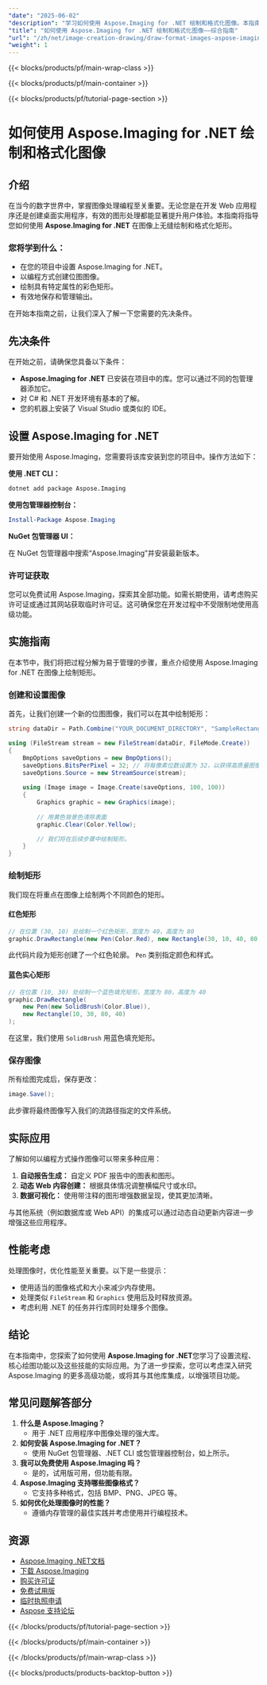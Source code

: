 ```yaml
---
"date": "2025-06-02"
"description": "学习如何使用 Aspose.Imaging for .NET 绘制和格式化图像。本指南涵盖设置库、绘制矩形以及高效保存图像。"
"title": "如何使用 Aspose.Imaging for .NET 绘制和格式化图像——综合指南"
"url": "/zh/net/image-creation-drawing/draw-format-images-aspose-imaging-net/"
"weight": 1
---
```


{{< blocks/products/pf/main-wrap-class >}}

{{< blocks/products/pf/main-container >}}

{{< blocks/products/pf/tutorial-page-section >}}
# 如何使用 Aspose.Imaging for .NET 绘制和格式化图像

## 介绍

在当今的数字世界中，掌握图像处理编程至关重要。无论您是在开发 Web 应用程序还是创建桌面实用程序，有效的图形处理都能显著提升用户体验。本指南将指导您如何使用 **Aspose.Imaging for .NET** 在图像上无缝绘制和格式化矩形。

### 您将学到什么：
- 在您的项目中设置 Aspose.Imaging for .NET。
- 以编程方式创建位图图像。
- 绘制具有特定属性的彩色矩形。
- 有效地保存和管理输出。

在开始本指南之前，让我们深入了解一下您需要的先决条件。

## 先决条件

在开始之前，请确保您具备以下条件：
- **Aspose.Imaging for .NET** 已安装在项目中的库。您可以通过不同的包管理器添加它。
- 对 C# 和 .NET 开发环境有基本的了解。
- 您的机器上安装了 Visual Studio 或类似的 IDE。

## 设置 Aspose.Imaging for .NET

要开始使用 Aspose.Imaging，您需要将该库安装到您的项目中。操作方法如下：

**使用 .NET CLI：**

```bash
dotnet add package Aspose.Imaging
```

**使用包管理器控制台：**

```powershell
Install-Package Aspose.Imaging
```

**NuGet 包管理器 UI：**

在 NuGet 包管理器中搜索“Aspose.Imaging”并安装最新版本。

### 许可证获取

您可以免费试用 Aspose.Imaging，探索其全部功能。如需长期使用，请考虑购买许可证或通过其网站获取临时许可证。这可确保您在开发过程中不受限制地使用高级功能。

## 实施指南

在本节中，我们将把过程分解为易于管理的步骤，重点介绍使用 Aspose.Imaging for .NET 在图像上绘制矩形。

### 创建和设置图像

首先，让我们创建一个新的位图图像，我们可以在其中绘制矩形：

```csharp
string dataDir = Path.Combine("YOUR_DOCUMENT_DIRECTORY", "SampleRectangle_out.bmp");

using (FileStream stream = new FileStream(dataDir, FileMode.Create))
{
    BmpOptions saveOptions = new BmpOptions();
    saveOptions.BitsPerPixel = 32; // 将每像素位数设置为 32，以获得高质量图像
    saveOptions.Source = new StreamSource(stream);
    
    using (Image image = Image.Create(saveOptions, 100, 100)) 
    {
        Graphics graphic = new Graphics(image);
        
        // 用黄色背景色清除表面
        graphic.Clear(Color.Yellow);

        // 我们将在后续步骤中绘制矩形。
    }
}
```

### 绘制矩形

我们现在将重点在图像上绘制两个不同颜色的矩形。

#### 红色矩形

```csharp
// 在位置 (30, 10) 处绘制一个红色矩形，宽度为 40，高度为 80
graphic.DrawRectangle(new Pen(Color.Red), new Rectangle(30, 10, 40, 80));
```

此代码片段为矩形创建了一个红色轮廓。 `Pen` 类别指定颜色和样式。

#### 蓝色实心矩形

```csharp
// 在位置 (10, 30) 处绘制一个蓝色填充矩形，宽度为 80，高度为 40
graphic.DrawRectangle(
    new Pen(new SolidBrush(Color.Blue)),
    new Rectangle(10, 30, 80, 40)
);
```

在这里，我们使用 `SolidBrush` 用蓝色填充矩形。

### 保存图像

所有绘图完成后，保存更改：

```csharp
image.Save();
```

此步骤将最终图像写入我们的流路径指定的文件系统。

## 实际应用

了解如何以编程方式操作图像可以带来多种应用：
1. **自动报告生成：** 自定义 PDF 报告中的图表和图形。
2. **动态 Web 内容创建：** 根据具体情况调整横幅尺寸或水印。
3. **数据可视化：** 使用带注释的图形增强数据呈现，使其更加清晰。

与其他系统（例如数据库或 Web API）的集成可以通过动态自动更新内容进一步增强这些应用程序。

## 性能考虑

处理图像时，优化性能至关重要。以下是一些提示：
- 使用适当的图像格式和大小来减少内存使用。
- 处理类似 `FileStream` 和 `Graphics` 使用后及时释放资源。
- 考虑利用 .NET 的任务并行库同时处理多个图像。

## 结论

在本指南中，您探索了如何使用 **Aspose.Imaging for .NET**您学习了设置流程、核心绘图功能以及这些技能的实际应用。为了进一步探索，您可以考虑深入研究 Aspose.Imaging 的更多高级功能，或将其与其他库集成，以增强项目功能。

## 常见问题解答部分

1. **什么是 Aspose.Imaging？**
   - 用于 .NET 应用程序中图像处理的强大库。
2. **如何安装 Aspose.Imaging for .NET？**
   - 使用 NuGet 包管理器、.NET CLI 或包管理器控制台，如上所示。
3. **我可以免费使用 Aspose.Imaging 吗？**
   - 是的，试用版可用，但功能有限。
4. **Aspose.Imaging 支持哪些图像格式？**
   - 它支持多种格式，包括 BMP、PNG、JPEG 等。
5. **如何优化处理图像时的性能？**
   - 遵循内存管理的最佳实践并考虑使用并行编程技术。

## 资源
- [Aspose.Imaging .NET文档](https://reference.aspose.com/imaging/net/)
- [下载 Aspose.Imaging](https://releases.aspose.com/imaging/net/)
- [购买许可证](https://purchase.aspose.com/buy)
- [免费试用版](https://releases.aspose.com/imaging/net/)
- [临时执照申请](https://purchase.aspose.com/temporary-license/)
- [Aspose 支持论坛](https://forum.aspose.com/c/imaging/10)

{{< /blocks/products/pf/tutorial-page-section >}}

{{< /blocks/products/pf/main-container >}}

{{< /blocks/products/pf/main-wrap-class >}}

{{< blocks/products/products-backtop-button >}}